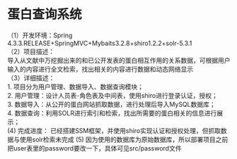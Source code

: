 蛋白查询系统
===
（1）开发环境：Spring 4.3.3.RELEASE+SpringMVC+Mybaits3.2.8+shiro1.2.2+solr-5.3.1<br>
（2）项目描述：<br>
        导入从文献中万挖掘出来的和已公开发表的蛋白相互作用的关系数据，可根据用户输入的内容进行全文检索，找出相关的内容进行数据和动态网络显示<br>
（3）详细描述：<br>
        1.	项目分为用户管理、数据导入、数据查询模块；<br>
        2.	用户管理：设计人员表-角色表及中间表，使用shiro进行登录认证，授权；<br>
        3.	数据导入：从公开的蛋白网站抓取数据，进行处理后导入MySQL数据库；<br>
        4.  数据查询：利用SOLR进行索引和检索，找出所需要的蛋白相关的信息进行展示；<br>
 (4) 完成进度：
        已经搭建SSM框架，并使用shiro实现认证和授权处理，但抓取数据与使用solr检索未完成
 (5) 因为使用的数据库为原始数据库，所以部署项目之前把user表里的password要改一下，具体可见src/password文件
